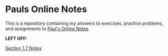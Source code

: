 # Pauls Online Notes

This is a repository containing my answers to exercises, practice problems, and
assignments to [Paul's Online Notes](https://tutorial.math.lamar.edu/).

**LEFT OFF:**

[Section 1.7 Notes](https://tutorial.math.lamar.edu/Classes/Alg/ComplexNumbers.aspx)
